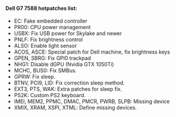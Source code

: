 #### Dell G7 7588 hotpatches list:

- EC: Fake embedded controller
- PR00: CPU power management
- USBX: Fix USB power for Skylake and newer
- PNLF: Fix brightness control
- ALSO: Enable light sensor
- ACOS, ASCE: Special patch for Dell machine, fix brightness keys
- GPEN, SBRG: Fix GPI0 trackpad
- NHG1: Disable dGPU (Nvidia GTX 1050Ti)
- MCHC, BUS0: Fix SMBus.
- GPRW: Fix sleep.
- BTNV, PCI9, LID: Fix correction sleep method.
- EXT3, PTS, WAK: Extra patches for sleep fix.
- PS2K: Custom PS2 keyboard.
- IMEI, MEM2, PPMC, DMAC, PMCR, PWRB, SLPB: Missing device
- XMIX, XRAM, XSPI, XTML: Define missing devices.
